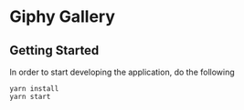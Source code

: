 # Giphy Gallery
## Getting Started

In order to start developing the application, do the following

```
yarn install
yarn start
```
